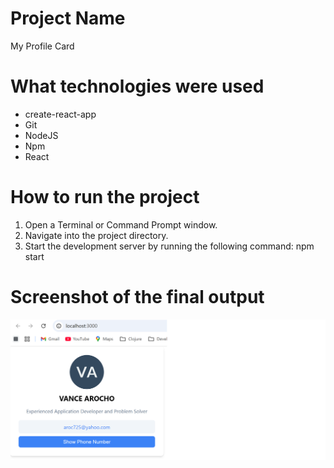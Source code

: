 # Project Name
My Profile Card

# What technologies were used
- create-react-app
- Git
- NodeJS
- Npm
- React

# How to run the project
1. Open a Terminal or Command Prompt window.
2. Navigate into the project directory.
3. Start the development server by running the following command: npm start

# Screenshot of the final output
![Final output](Final-Output.png)
